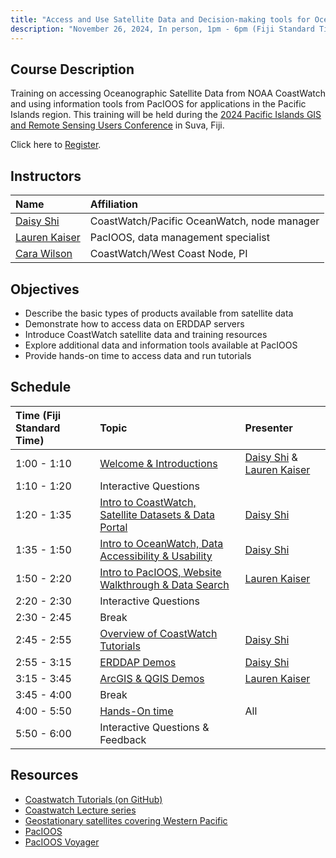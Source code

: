 ```yaml
---
title: "Access and Use Satellite Data and Decision-making tools for Ocean and Coastal Applications"
description: "November 26, 2024, In person, 1pm - 6pm (Fiji Standard Time)"
---
```



## Course Description
Training on accessing Oceanographic Satellite Data from NOAA CoastWatch and using information tools from PacIOOS for applications in the Pacific Islands region. This training will be held during the [2024 Pacific Islands GIS and Remote Sensing Users Conference](https://pgrsc.org) in Suva, Fiji.

Click here to [Register](https://lp.constantcontactpages.com/ev/reg/w28fcr4/lp/6d7fffe6-97b2-47fe-96e1-63f07a170611).

 
## Instructors

 | Name              | Affiliation                     | 
 |:-----------------|:-----------------------------------------------------------------------------|
 | [Daisy Shi](mailto:hui.shi@noaa.gov)         | CoastWatch/Pacific OceanWatch, node manager |
 | [Lauren Kaiser](mailto:lkaiser7@hawaii.edu)     | PacIOOS, data management specialist|
 | [Cara Wilson](mailto:cara.wilson@noaa.gov)       | CoastWatch/West Coast Node, PI |
  
## Objectives

* Describe the basic types of products available from satellite data
* Demonstrate how to access data on ERDDAP servers 
* Introduce CoastWatch satellite data and training resources
* Explore additional data and information tools available at PacIOOS
* Provide hands-on time to access data and run tutorials


## Schedule

| Time (Fiji Standard Time)   | Topic                                                                         | Presenter                    |
|:-------------|:-----------------------------------------------------------------------------|:----------------------------|
| 1:00 - 1:10 | [Welcome & Introductions](https://docs.google.com/presentation/d/15lQxuXKU3LLXPUvEJcd8miETGNkrpGKS/edit#slide=id.g3124e0922a1_2_159)  | [Daisy Shi](mailto:hui.shi@noaa.gov) & [Lauren Kaiser](mailto:lkaiser7@hawaii.edu)  |
| 1:10 - 1:20 | Interactive Questions                                 |
| 1:20 - 1:35 | [Intro to CoastWatch, Satellite Datasets & Data Portal](https://docs.google.com/presentation/d/1LkAS7Hs9eZ1D8nGBgkcZJMEgA31TQJ6P/edit#slide=id.g2fbc6b7baa7_1_10)      | [Daisy Shi](mailto:hui.shi@noaa.gov)  |
| 1:35 - 1:50 | [Intro to OceanWatch, Data Accessibility & Usability](https://docs.google.com/presentation/d/1OrhKb7YodgKj5GNYjpgJF5ttV84Yahf8/edit#slide=id.g309e8a44a44_0_147)      | [Daisy Shi](mailto:hui.shi@noaa.gov)  |
| 1:50 - 2:20 | [Intro to PacIOOS, Website Walkthrough & Data Search](https://docs.google.com/presentation/d/1om880NXmyM1v724FLCjXjAArg2kSZrjj06Hdcf6KOXo/edit#slide=id.g2857982ec40_0_0)  | [Lauren Kaiser](mailto:lkaiser7@hawaii.edu) |
| 2:20 - 2:30 | Interactive Questions                                 |
| 2:30 - 2:45 |  Break                                                              | 
| 2:45 - 2:55 | [Overview of CoastWatch Tutorials](https://docs.google.com/presentation/d/1q2RGXcFLTfCV30EJYPlkA1xFk-a65Pgt/edit#slide=id.g309e8a44a44_0_174)          |  [Daisy Shi](mailto:hui.shi@noaa.gov)  |
| 2:55 - 3:15 | [ERDDAP Demos](https://docs.google.com/presentation/d/1le3-pCLJbigdnEYWhk587rydtxrj-dvj/edit#slide=id.g309e8a44a44_0_164)                                | [Daisy Shi](mailto:hui.shi@noaa.gov)  |
| 3:15 - 3:45 | [ArcGIS & QGIS Demos](https://docs.google.com/presentation/d/1Gfb0QySGaedJQS2L05mBjcwpq1SVJ_5l08FdpH8rdXI/edit#slide=id.g2857982ec40_0_0)                         | [Lauren Kaiser](mailto:lkaiser7@hawaii.edu) |
| 3:45 - 4:00 |   Break                                                                            |     
| 4:00 - 5:50 | [Hands-On time](https://drive.google.com/drive/folders/1zdvDnXf6QxAW3iCr9as1RUrp_CvfsmL3)              | All|
| 5:50 - 6:00 | Interactive Questions & Feedback                                |


## Resources
- [Coastwatch Tutorials (on GitHub)](https://github.com/coastwatch-training/CoastWatch-Tutorials/blob/main/README.md)
- [Coastwatch Lecture series](https://umd.instructure.com/courses/1336575/pages/all-lectures)
- [Geostationary satellites covering Western Pacific](https://umd.instructure.com/courses/1364405/pages/geostationary-satellites-covering-western-pacific)
- [PacIOOS](http://pacioos.org)
- [PacIOOS Voyager](http://pacioos.org/voyager)
